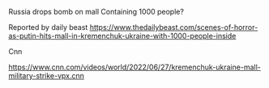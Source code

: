 Russia drops bomb on mall
Containing 1000 people?


Reported by daily beast
https://www.thedailybeast.com/scenes-of-horror-as-putin-hits-mall-in-kremenchuk-ukraine-with-1000-people-inside

Cnn

https://www.cnn.com/videos/world/2022/06/27/kremenchuk-ukraine-mall-military-strike-vpx.cnn